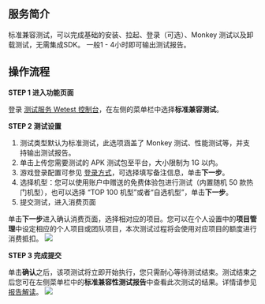 ## 服务简介

标准兼容测试，可以完成基础的安装、拉起、登录（可选）、Monkey 测试以及卸载测试，无需集成SDK。
一般1 - 4小时即可输出测试报告。

## 操作流程

**STEP 1 进入功能页面**

登录 [测试服务 Wetest 控制台](https://console.cloud.tencent.com/wetest)，在左侧的菜单栏中选择**标准兼容测试**。

**STEP 2 测试设置**

1. 测试类型默认为标准测试，此选项涵盖了 Monkey 测试、性能测试等，并支持输出测试报告。
2. 单击上传您需要测试的 APK 测试包至平台，大小限制为 1G 以内。
3. 游戏登录配置可参见 [登录方式](https://cloud.tencent.com/document/product/369/4868)，可选择填写备注信息，单击**下一步**。
4. 选择机型：您可以使用账户中赠送的免费体验包进行测试（内置随机 50 款热门机型），也可以选择 “TOP 100 机型”或者“自选机型”，单击**下一步**。
5. 提交测试，进入消费页面

单击**下一步**进入确认消费页面，选择相对应的项目。您可以在个人设置中的**项目管理**中设定相应的个人项目或团队项目，本次测试过程将会使用对应项目的额度进行消费抵扣。
![](https://main.qcloudimg.com/raw/fa43b44adefabebf24f16f63a73fb82e.png)

**STEP 3 完成提交**

单击**确认**之后，该项测试将立即开始执行，您只需耐心等待测试结束。测试结束之后您可在左侧菜单栏中的**标准兼容性测试报告**中查看此次测试的结果。详情请参见 [报告解读](https://cloud.tencent.com/document/product/369/3729)。
![](https://main.qcloudimg.com/raw/6c213f80ebea784510b59ae1e847505b.png)

